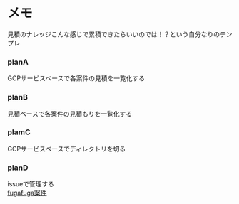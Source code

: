 # メモ
見積のナレッジこんな感じで累積できたらいいのでは！？という自分なりのテンプレ

### planA
GCPサービスベースで各案件の見積を一覧化する

### planB
見積ベースで各案件の見積もりを一覧化する

### plamC
GCPサービスベースでディレクトリを切る

### planD
issueで管理する  
[fugafuga案件](https://github.com/k-tky/estimate/issues/3)
